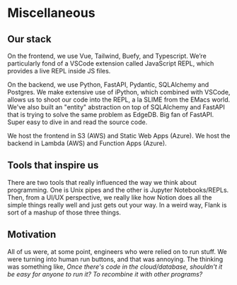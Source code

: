 # Miscellaneous
## Our stack

On the frontend, we use Vue, Tailwind, Buefy, and Typescript. We’re particularly fond of a VSCode extension called JavaScript REPL, which provides a live REPL inside JS files.

On the backend, we use Python, FastAPI, Pydantic, SQLAlchemy and Postgres. We make extensive use of iPython, which combined with VSCode, allows us to shoot our code into the REPL, a la SLIME from the EMacs world. We've also built an "entity" abstraction on top of SQLAlchemy and FastAPI that is trying to solve the same problem as EdgeDB. Big fan of FastAPI. Super easy to dive in and read the source code. 

We host the frontend in S3 (AWS) and Static Web Apps (Azure). We host the backend in Lambda (AWS) and Function Apps (Azure).

## Tools that inspire us

There are two tools that really influenced the way we think about programming. One is Unix pipes and the other is Jupyter Notebooks/REPLs. Then, from a UI/UX perspective, we really like how Notion does all the simple things really well and just gets out your way. In a weird way, Flank is sort of a mashup of those three things.

## Motivation

All of us were, at some point, engineers who were relied on to run stuff. We were turning into human run buttons, and that was annoying. The thinking was something like, _Once there's code in the cloud/database, shouldn't it be easy for anyone to run it? To recombine it with other programs?_